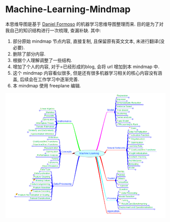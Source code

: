 # Machine-Learning-Mindmap
本思维导图是基于 [Daniel Formoso](https://github.com/dformoso/machine-learning-mindmap) 的机器学习思维导图整理而来. 目的是为了对我自己的知识结构进行一次梳理, 查漏补缺. 其中:

1. 部分原始 mindmap 节点内容, 直接复制, 且保留原有英文文本, 未进行翻译(没必要).
2. 删除了部分内容.
3. 根据个人理解调整了一些结构.
4. 增加了个人的内容, 对于=已经形成的blog, 会将 url 增加到本 mindmap 中.
5. 这个 mindmap 内容看似很多, 但是还有很多机器学习相关的核心内容没有涵盖, 后续会在工作学习中逐渐完善.
6. 本 mindmap 使用 freeplane 编辑.

![](https://github.com/Weirping/Machine-Learning-Mindmap/blob/master/shotcut.png)